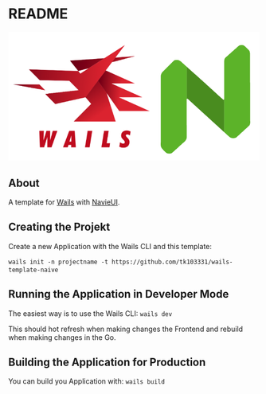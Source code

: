 # README

![Wails and NaiveUI](./wails-naive.png)


## About

A template for [Wails](https://wails.io/) with [NavieUI](https://www.naiveui.com/).


## Creating the Projekt
Create a new Application with the Wails CLI and this template:

```
wails init -n projectname -t https://github.com/tk103331/wails-template-naive
```

## Running the Application in Developer Mode
The easiest way is to use the Wails CLI: `wails dev`

This should hot refresh when making changes the Frontend and rebuild when making changes in the Go.

## Building the Application for Production
 
You can build you Application with: `wails build`


